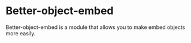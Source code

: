 
# Better-object-embed

Better-object-embed is a module that allows you to make embed objects more easily.

